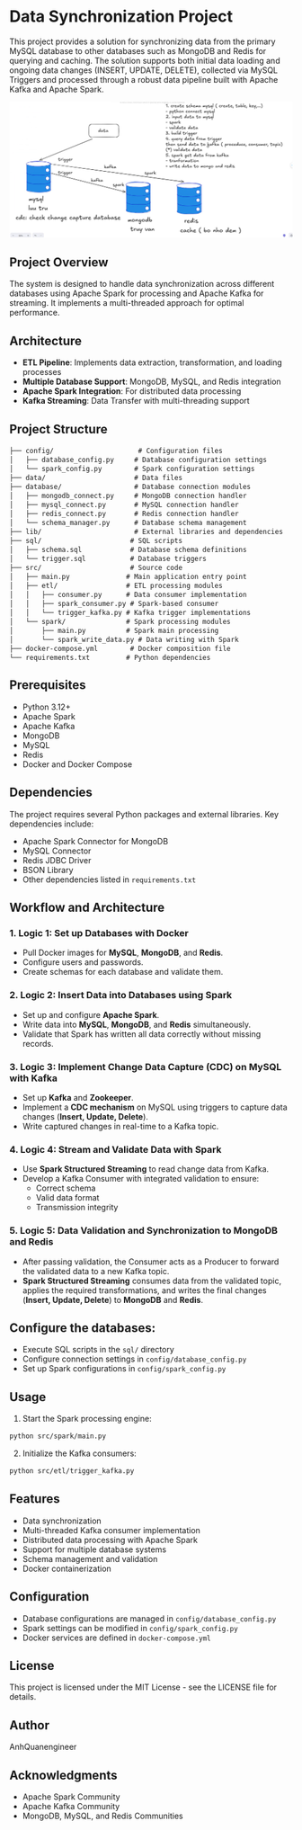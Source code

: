 # Data Synchronization Project

This project provides a solution for synchronizing data from the primary MySQL database to other databases such as MongoDB and Redis for querying and caching. The solution supports both initial data loading and ongoing data changes (INSERT, UPDATE, DELETE), collected via MySQL Triggers and processed through a robust data pipeline built with Apache Kafka and Apache Spark.

![img.png](img.png)

## Project Overview

The system is designed to handle data synchronization across different databases using Apache Spark for processing and Apache Kafka for streaming. It implements a multi-threaded approach for optimal performance.

## Architecture

- **ETL Pipeline**: Implements data extraction, transformation, and loading processes
- **Multiple Database Support**: MongoDB, MySQL, and Redis integration
- **Apache Spark Integration**: For distributed data processing
- **Kafka Streaming**: Data Transfer with multi-threading support

## Project Structure

```
├── config/                     # Configuration files
│   ├── database_config.py     # Database configuration settings
│   └── spark_config.py        # Spark configuration settings
├── data/                      # Data files
├── database/                  # Database connection modules
│   ├── mongodb_connect.py     # MongoDB connection handler
│   ├── mysql_connect.py       # MySQL connection handler
│   ├── redis_connect.py       # Redis connection handler
│   └── schema_manager.py      # Database schema management
├── lib/                       # External libraries and dependencies
├── sql/                      # SQL scripts
│   ├── schema.sql            # Database schema definitions
│   └── trigger.sql           # Database triggers
├── src/                      # Source code
│   ├── main.py              # Main application entry point
│   ├── etl/                 # ETL processing modules
│   │   ├── consumer.py      # Data consumer implementation
│   │   ├── spark_consumer.py # Spark-based consumer
│   │   └── trigger_kafka.py # Kafka trigger implementations
│   └── spark/               # Spark processing modules
│       ├── main.py          # Spark main processing
│       └── spark_write_data.py # Data writing with Spark
├── docker-compose.yml        # Docker composition file
└── requirements.txt         # Python dependencies
```

## Prerequisites

- Python 3.12+
- Apache Spark
- Apache Kafka
- MongoDB
- MySQL
- Redis
- Docker and Docker Compose

## Dependencies

The project requires several Python packages and external libraries. Key dependencies include:

- Apache Spark Connector for MongoDB
- MySQL Connector
- Redis JDBC Driver
- BSON Library
- Other dependencies listed in `requirements.txt`

## Workflow and Architecture

### 1. Logic 1: Set up Databases with Docker  
- Pull Docker images for **MySQL**, **MongoDB**, and **Redis**.  
- Configure users and passwords.  
- Create schemas for each database and validate them.  

### 2. Logic 2: Insert Data into Databases using Spark  
- Set up and configure **Apache Spark**.  
- Write data into **MySQL**, **MongoDB**, and **Redis** simultaneously.  
- Validate that Spark has written all data correctly without missing records.  

### 3. Logic 3: Implement Change Data Capture (CDC) on MySQL with Kafka  
- Set up **Kafka** and **Zookeeper**.  
- Implement a **CDC mechanism** on MySQL using triggers to capture data changes (**Insert, Update, Delete**).  
- Write captured changes in real-time to a Kafka topic.  

### 4. Logic 4: Stream and Validate Data with Spark  
- Use **Spark Structured Streaming** to read change data from Kafka.  
- Develop a Kafka Consumer with integrated validation to ensure:  
  - Correct schema  
  - Valid data format  
  - Transmission integrity  

### 5. Logic 5: Data Validation and Synchronization to MongoDB and Redis  
- After passing validation, the Consumer acts as a Producer to forward the validated data to a new Kafka topic.  
- **Spark Structured Streaming** consumes data from the validated topic, applies the required transformations, and writes the final changes (**Insert, Update, Delete**) to **MongoDB** and **Redis**.  


## Configure the databases:
- Execute SQL scripts in the `sql/` directory
- Configure connection settings in `config/database_config.py`
- Set up Spark configurations in `config/spark_config.py`

## Usage

1. Start the Spark processing engine:
```bash
python src/spark/main.py
```

2. Initialize the Kafka consumers:
```bash
python src/etl/trigger_kafka.py
```

## Features

- Data synchronization
- Multi-threaded Kafka consumer implementation
- Distributed data processing with Apache Spark
- Support for multiple database systems
- Schema management and validation
- Docker containerization

## Configuration

- Database configurations are managed in `config/database_config.py`
- Spark settings can be modified in `config/spark_config.py`
- Docker services are defined in `docker-compose.yml`

## License

This project is licensed under the MIT License - see the LICENSE file for details.

## Author

AnhQuanengineer

## Acknowledgments

- Apache Spark Community
- Apache Kafka Community
- MongoDB, MySQL, and Redis Communities
